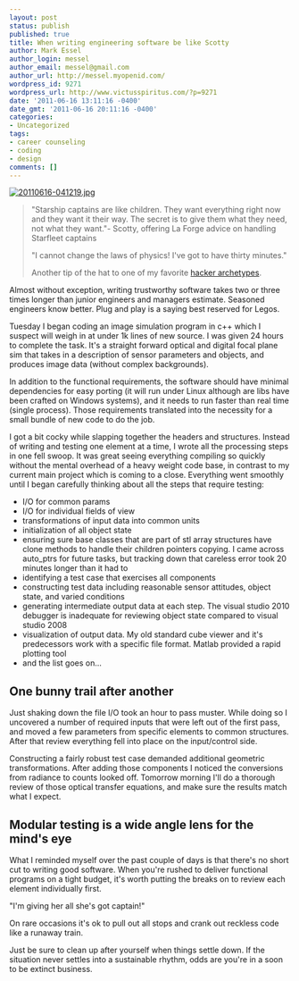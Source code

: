 ```yaml
---
layout: post
status: publish
published: true
title: When writing engineering software be like Scotty
author: Mark Essel
author_login: messel
author_email: messel@gmail.com
author_url: http://messel.myopenid.com/
wordpress_id: 9271
wordpress_url: http://www.victusspiritus.com/?p=9271
date: '2011-06-16 13:11:16 -0400'
date_gmt: '2011-06-16 20:11:16 -0400'
categories:
- Uncategorized
tags:
- career counseling
- coding
- design
comments: []
---
```

<p><a href="http://memory-alpha.org/wiki/Montgomery_Scott"><img src="{{ site.url }}/assets/2011/06/20110616-041219.jpg" alt="20110616-041219.jpg" class="alignnone size-full" /></a><br />
<blockquote>
"Starship captains are like children. They want everything right now and they want it their way. The secret is to give them what they need, not what they want."- Scotty, offering La Forge advice on handling Starfleet captains</p>
<p>"I cannot change the laws of physics! I've got to have thirty minutes."</p>
<p>Another tip of the hat to one of my favorite <a href="http://victusfate.github.io/victusspiritus/uncategorized/2010/01/26/scotty-macgyver-doctor-who-are-hackers/">hacker archetypes</a>.
</p></blockquote>
<p>Almost without exception, writing trustworthy software takes two or three times longer than junior engineers and managers estimate. Seasoned engineers know better. Plug and play is a saying best reserved for Legos.</p>
<p>Tuesday I began coding an image simulation program in c++ which I suspect will weigh in at under 1k lines of new source. I was given 24 hours to complete the task. It's a straight forward optical and digital focal plane sim that takes in a description of sensor parameters and objects, and produces image data (without complex backgrounds). </p>
<p>In addition to the functional requirements, the software should have minimal dependencies for easy porting (it will run under Linux although are libs have been crafted on Windows systems), and it needs to run faster than real time (single process). Those requirements translated into the necessity for a small bundle of new code to do the job.</p>
<p>I got a bit cocky while slapping together the headers and structures. Instead of writing and testing one element at a time, I wrote all the processing steps in one fell swoop. It was great seeing everything compiling so quickly without the mental overhead of a heavy weight code base, in contrast to my current main project which is coming to a close. Everything went smoothly until I began carefully thinking about all the steps that require testing: </p>
<ul>
<li>I/O for common params</li>
<li>I/O for individual fields of view</li>
<li>transformations of input data into common units</li>
<li>initialization of all object state</li>
<li>ensuring sure base classes that are part of stl array structures have clone methods to handle their children pointers copying. I came across auto_ptrs for future tasks, but tracking down that careless error took 20 minutes longer than it had to</li>
<li>identifying a test case that exercises all components</li>
<li>constructing test data including reasonable sensor attitudes, object state, and varied conditions</li>
<li>generating intermediate output data at each step. The visual studio 2010 debugger is inadequate for reviewing object state compared to visual studio 2008</li>
<li>visualization of output data. My old standard cube viewer and it's predecessors work with a specific file format. Matlab provided a rapid plotting tool</li>
<li>and the list goes on...</li>
</ul>
<h2>One bunny trail after another</h2>
<p>Just shaking down the file I/O took an hour to pass muster. While doing so I uncovered a number of required inputs that were left out of the first pass, and moved a few parameters from specific elements to common structures. After that review everything fell into place on the input/control side. </p>
<p>Constructing a fairly robust test case demanded additional geometric transformations. After adding those components I noticed the conversions from radiance to counts looked off. Tomorrow morning I'll do a thorough review of those optical transfer equations, and make sure the results match what I expect. </p>
<h2>Modular testing is a wide angle lens for the mind's eye</h2>
<p>What I reminded myself over the past couple of days is that there's no short cut to writing good software. When you're rushed to deliver functional programs on a tight budget, it's worth putting the breaks on to review each element individually first. </p>
<p>"I'm giving her all she's got captain!"</p>
<p>On rare occasions it's ok to pull out all stops and crank out reckless code like a runaway train. </p>
<p>Just be sure to clean up after yourself when things settle down. If the situation never settles into a sustainable rhythm, odds are you're in a soon to be extinct business.</p>
